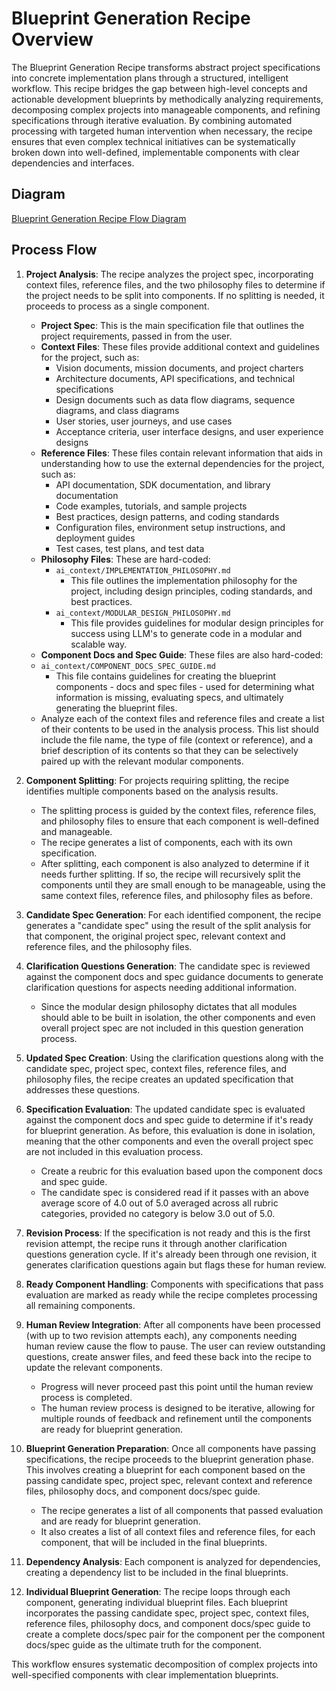 # Blueprint Generation Recipe Overview

The Blueprint Generation Recipe transforms abstract project specifications into concrete implementation plans through a structured, intelligent workflow. This recipe bridges the gap between high-level concepts and actionable development blueprints by methodically analyzing requirements, decomposing complex projects into manageable components, and refining specifications through iterative evaluation. By combining automated processing with targeted human intervention when necessary, the recipe ensures that even complex technical initiatives can be systematically broken down into well-defined, implementable components with clear dependencies and interfaces.

## Diagram

[Blueprint Generation Recipe Flow Diagram](DIAGRAM.md)

## Process Flow

1. **Project Analysis**: The recipe analyzes the project spec, incorporating context files, reference files, and the two philosophy files to determine if the project needs to be split into components. If no splitting is needed, it proceeds to process as a single component.

   - **Project Spec**: This is the main specification file that outlines the project requirements, passed in from the user.
   - **Context Files**: These files provide additional context and guidelines for the project, such as:
     - Vision documents, mission documents, and project charters
     - Architecture documents, API specifications, and technical specifications
     - Design documents such as data flow diagrams, sequence diagrams, and class diagrams
     - User stories, user journeys, and use cases
     - Acceptance criteria, user interface designs, and user experience designs
   - **Reference Files**: These files contain relevant information that aids in understanding how to use the external dependencies for the project, such as:
     - API documentation, SDK documentation, and library documentation
     - Code examples, tutorials, and sample projects
     - Best practices, design patterns, and coding standards
     - Configuration files, environment setup instructions, and deployment guides
     - Test cases, test plans, and test data
   - **Philosophy Files**: These are hard-coded:
     - `ai_context/IMPLEMENTATION_PHILOSOPHY.md`
       - This file outlines the implementation philosophy for the project, including design principles, coding standards, and best practices.
     - `ai_context/MODULAR_DESIGN_PHILOSOPHY.md`
       - This file provides guidelines for modular design principles for success using LLM's to generate code in a modular and scalable way.
   - **Component Docs and Spec Guide**: These files are also hard-coded:
   - `ai_context/COMPONENT_DOCS_SPEC_GUIDE.md`
     - This file contains guidelines for creating the blueprint components - docs and spec files - used for determining what information is missing, evaluating specs, and ultimately generating the blueprint files.
   - Analyze each of the context files and reference files and create a list of their contents to be used in the analysis process. This list should include the file name, the type of file (context or reference), and a brief description of its contents so that they can be selectively paired up with the relevant modular components.

2. **Component Splitting**: For projects requiring splitting, the recipe identifies multiple components based on the analysis results.

   - The splitting process is guided by the context files, reference files, and philosophy files to ensure that each component is well-defined and manageable.
   - The recipe generates a list of components, each with its own specification.
   - After splitting, each component is also analyzed to determine if it needs further splitting. If so, the recipe will recursively split the components until they are small enough to be manageable, using the same context files, reference files, and philosophy files as before.

3. **Candidate Spec Generation**: For each identified component, the recipe generates a "candidate spec" using the result of the split analysis for that component, the original project spec, relevant context and reference files, and the philosophy files.

4. **Clarification Questions Generation**: The candidate spec is reviewed against the component docs and spec guidance documents to generate clarification questions for aspects needing additional information.

   - Since the modular design philosophy dictates that all modules should able to be built in isolation, the other components and even overall project spec are not included in this question generation process.

5. **Updated Spec Creation**: Using the clarification questions along with the candidate spec, project spec, context files, reference files, and philosophy files, the recipe creates an updated specification that addresses these questions.

6. **Specification Evaluation**: The updated candidate spec is evaluated against the component docs and spec guide to determine if it's ready for blueprint generation. As before, this evaluation is done in isolation, meaning that the other components and even the overall project spec are not included in this evaluation process.

   - Create a reubric for this evaluation based upon the component docs and spec guide.
   - The candidate spec is considered read if it passes with an above average score of 4.0 out of 5.0 averaged across all rubric categories, provided no category is below 3.0 out of 5.0.

7. **Revision Process**: If the specification is not ready and this is the first revision attempt, the recipe runs it through another clarification questions generation cycle. If it's already been through one revision, it generates clarification questions again but flags these for human review.

8. **Ready Component Handling**: Components with specifications that pass evaluation are marked as ready while the recipe completes processing all remaining components.

9. **Human Review Integration**: After all components have been processed (with up to two revision attempts each), any components needing human review cause the flow to pause. The user can review outstanding questions, create answer files, and feed these back into the recipe to update the relevant components.

   - Progress will never proceed past this point until the human review process is completed.
   - The human review process is designed to be iterative, allowing for multiple rounds of feedback and refinement until the components are ready for blueprint generation.

10. **Blueprint Generation Preparation**: Once all components have passing specifications, the recipe proceeds to the blueprint generation phase. This involves creating a blueprint for each component based on the passing candidate spec, project spec, relevant context and reference files, philosophy docs, and component docs/spec guide.

    - The recipe generates a list of all components that passed evaluation and are ready for blueprint generation.
    - It also creates a list of all context files and reference files, for each component, that will be included in the final blueprints.

11. **Dependency Analysis**: Each component is analyzed for dependencies, creating a dependency list to be included in the final blueprints.

12. **Individual Blueprint Generation**: The recipe loops through each component, generating individual blueprint files. Each blueprint incorporates the passing candidate spec, project spec, context files, reference files, philosophy docs, and component docs/spec guide to create a complete docs/spec pair for the component per the component docs/spec guide as the ultimate truth for the component.

This workflow ensures systematic decomposition of complex projects into well-specified components with clear implementation blueprints.
